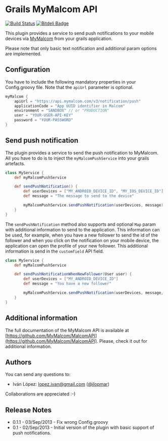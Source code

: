Grails MyMalcom API
===================

[![Build Status](https://drone.io/github.com/kaleidos/grails-my-malcom/status.png)](https://drone.io/github.com/kaleidos/grails-my-malcom/latest)
[![Bitdeli Badge](https://d2weczhvl823v0.cloudfront.net/kaleidos/grails-my-malcom/trend.png)](https://bitdeli.com/free "Bitdeli Badge")

This plugin provides a service to send push notifications to your mobile devices via [MyMalcom](http://www.mymalcom.com/) from your grails application.

Please note that only basic text notification and additional param options are implemented.

## Configuration

You have to include the following mandatory properties in your Config.groovy file. Note that the `apiUrl` parameter is optional.

```groovy
myMalcom {
    apiUrl = "https://api.mymalcom.com/v3/notification/push"
    applicationCode = "App UUID identifier in Malcom"
    environment = "SANDBOX" // or "PRODUCTION"
    user = "YOUR-USER-API-KEY"
    password = "YOUR-PASSWORD"
}
```

## Send push notification

The plugin provides a service to send the push notification to MyMalcom. All you have to do is to inject the `myMalcomPushService` into your grails artefacts.

```groovy
class MyService {
    def myMalcomPushService

    def sendPushNotification() {
        def userDevices = ["MY_ANDROID_DEVICE_ID", "MY_IOS_DEVICE_ID"]
        def message = "The message to send to the device"

        myMalcomPushService.sendPushNotification(userDevices, message)
    }
}
```

The `sendPushNotification` method also supports and optional `Map` param with additional information to send to the application. This information can be used, for example, when you have a new follower to send the id of the follower and when you click on the notification on your mobile device, the application can open the profile of your new follower. This additional information is send in the `customfield` API field.

```groovy
class MyService {
    def myMalcomPushService

    def sendPushNotificationWhenNewFollower(User user) {
        def userDevices = ["MY_ANDROID_DEVICE_ID"]
        def message = "You have a new follower"

        myMalcomPushService.sendPushNotification(userDevices, message, [notificationType:'NEW_FOLLOWER', userId:user.id])
    }
}
```

## Additional information

The full documentation of the MyMalcom API is available at [https://github.com/MyMalcom/MalcomAPI](https://github.com/MyMalcom/MalcomAPI). Please, check it out for additional information.


## Authors

You can send any questions to:

- Iván López: lopez.ivan@gmail.com ([@ilopmar](https://twitter.com/ilopmar))

Collaborations are appreciated :-)


## Release Notes

* 0.1.1 - 03/Sep/2013 - Fix wrong Config.groovy
* 0.1 - 02/Sep/2013 - Initial version of the plugin with basic support of push notifications.